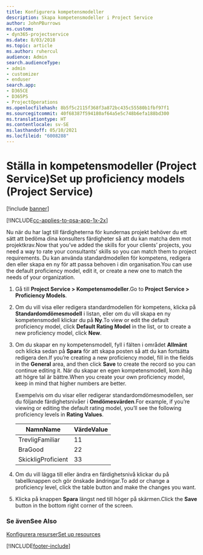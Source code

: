 ```yaml
---
title: Konfigurera kompetensmodeller
description: Skapa kompetensmodeller i Project Service
author: JohnPBurrows
ms.custom:
- dyn365-projectservice
ms.date: 8/03/2018
ms.topic: article
ms.author: ruhercul
audience: Admin
search.audienceType:
- admin
- customizer
- enduser
search.app:
- D365CE
- D365PS
- ProjectOperations
ms.openlocfilehash: 8b5f5c2115f368f3a872bc435c55580b1fbf97f1
ms.sourcegitcommit: 40f68387f594180af64a5e5c748b6efa188bd300
ms.translationtype: HT
ms.contentlocale: sv-SE
ms.lasthandoff: 05/10/2021
ms.locfileid: "6008288"
---
```

# <a name="set-up-proficiency-models-project-service"></a><span data-ttu-id="dc75d-103">Ställa in kompetensmodeller (Project Service)</span><span class="sxs-lookup"><span data-stu-id="dc75d-103">Set up proficiency models (Project Service)</span></span>

[!include [banner](../includes/psa-now-project-operations.md)]

[!INCLUDE[cc-applies-to-psa-app-1x-2x](../includes/cc-applies-to-psa-app-1x-2x.md)]

<span data-ttu-id="dc75d-104">Nu när du har lagt till färdigheterna för kundernas projekt behöver du ett sätt att bedöma dina konsulters färdigheter så att du kan matcha dem mot projektkrav.</span><span class="sxs-lookup"><span data-stu-id="dc75d-104">Now that you’ve added the skills for your clients’ projects, you need a way to rate your consultants’ skills so you can match them to project requirements.</span></span> <span data-ttu-id="dc75d-105">Du kan använda standardmodellen för kompetens, redigera den eller skapa en ny för att passa behoven i din organisation.</span><span class="sxs-lookup"><span data-stu-id="dc75d-105">You can use the default proficiency model, edit it, or create a new one to match the needs of your organization.</span></span>  
  
1.  <span data-ttu-id="dc75d-106">Gå till **Project Service > Kompetensmodeller**.</span><span class="sxs-lookup"><span data-stu-id="dc75d-106">Go to **Project Service > Proficiency Models**.</span></span>  
  
2.  <span data-ttu-id="dc75d-107">Om du vill visa eller redigera standardmodellen för kompetens, klicka på **Standardomdömesmodell** i listan, eller om du vill skapa en ny kompetensmodell klickar du på **Ny**.</span><span class="sxs-lookup"><span data-stu-id="dc75d-107">To view or edit the default proficiency model, click **Default Rating Model** in the list, or to create a new proficiency model, click **New**.</span></span>  
  
3.  <span data-ttu-id="dc75d-108">Om du skapar en ny kompetensmodell, fyll i fälten i området **Allmänt** och klicka sedan på **Spara** för att skapa posten så att du kan fortsätta redigera den.</span><span class="sxs-lookup"><span data-stu-id="dc75d-108">If you’re creating a new proficiency model, fill in the fields in the **General** area, and then click **Save** to create the record so you can continue editing it.</span></span> <span data-ttu-id="dc75d-109">När du skapar en egen kompetensmodell, kom ihåg att högre tal är bättre.</span><span class="sxs-lookup"><span data-stu-id="dc75d-109">When you create your own proficiency model, keep in mind that higher numbers are better.</span></span>  
  
     <span data-ttu-id="dc75d-110">Exempelvis om du visar eller redigerar standardomdömesmodellen, ser du följande färdighetsnivåer i **Omdömesvärden**.</span><span class="sxs-lookup"><span data-stu-id="dc75d-110">For example, if you’re viewing or editing the default rating model, you’ll see the following proficiency levels in **Rating Values**.</span></span>  
  
    |<span data-ttu-id="dc75d-111">Namn</span><span class="sxs-lookup"><span data-stu-id="dc75d-111">Name</span></span>|<span data-ttu-id="dc75d-112">Värde</span><span class="sxs-lookup"><span data-stu-id="dc75d-112">Value</span></span>|  
    |----------|-----------|  
    |<span data-ttu-id="dc75d-113">Trevlig</span><span class="sxs-lookup"><span data-stu-id="dc75d-113">Familiar</span></span>|<span data-ttu-id="dc75d-114">1</span><span class="sxs-lookup"><span data-stu-id="dc75d-114">1</span></span>|  
    |<span data-ttu-id="dc75d-115">Bra</span><span class="sxs-lookup"><span data-stu-id="dc75d-115">Good</span></span>|<span data-ttu-id="dc75d-116">2</span><span class="sxs-lookup"><span data-stu-id="dc75d-116">2</span></span>|  
    |<span data-ttu-id="dc75d-117">Skicklig</span><span class="sxs-lookup"><span data-stu-id="dc75d-117">Proficient</span></span>|<span data-ttu-id="dc75d-118">3</span><span class="sxs-lookup"><span data-stu-id="dc75d-118">3</span></span>|  
  
4.  <span data-ttu-id="dc75d-119">Om du vill lägga till eller ändra en färdighetsnivå klickar du på tabellknappen och gör önskade ändringar.</span><span class="sxs-lookup"><span data-stu-id="dc75d-119">To add or change a proficiency level, click the table button and make the changes you want.</span></span>  
  
5.  <span data-ttu-id="dc75d-120">Klicka på knappen **Spara** längst ned till höger på skärmen.</span><span class="sxs-lookup"><span data-stu-id="dc75d-120">Click the **Save** button in the bottom right corner of the screen.</span></span>  
  
### <a name="see-also"></a><span data-ttu-id="dc75d-121">Se även</span><span class="sxs-lookup"><span data-stu-id="dc75d-121">See Also</span></span>  
 [<span data-ttu-id="dc75d-122">Konfigurera resurser</span><span class="sxs-lookup"><span data-stu-id="dc75d-122">Set up resources</span></span>](../psa/set-up-resources.md)


[!INCLUDE[footer-include](../includes/footer-banner.md)]